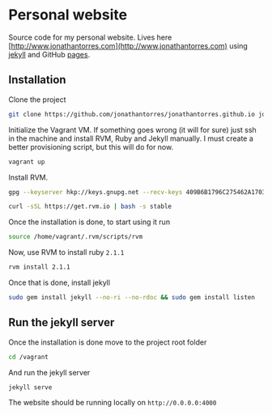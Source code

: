 # Personal website
Source code for my personal website. Lives here [http://www.jonathantorres.com](http://www.jonathantorres.com) using [jekyll](http://jekyllrb.com) and GitHub [pages](https://pages.github.com/).

## Installation
Clone the project
```bash
git clone https://github.com/jonathantorres/jonathantorres.github.io jonathantorres.com
```

Initialize the Vagrant VM. If something goes wrong (it will for sure) just ssh in the machine and install RVM, Ruby and Jekyll manually. I must create a better provisioning script, but this will do for now.
```bash
vagrant up
```

Install RVM.
```bash
gpg --keyserver hkp://keys.gnupg.net --recv-keys 409B6B1796C275462A1703113804BB82D39DC0E3
```
```bash
curl -sSL https://get.rvm.io | bash -s stable
```

Once the installation is done, to start using it run
```bash
source /home/vagrant/.rvm/scripts/rvm
```

Now, use RVM to install ruby `2.1.1`
```bash
rvm install 2.1.1
```

Once that is done, install jekyll
```bash
sudo gem install jekyll --no-ri --no-rdoc && sudo gem install listen
```

## Run the jekyll server
Once the installation is done move to the project root folder
```bash
cd /vagrant
```

And run the jekyll server
```bash
jekyll serve
```

The website should be running locally on `http://0.0.0.0:4000`
